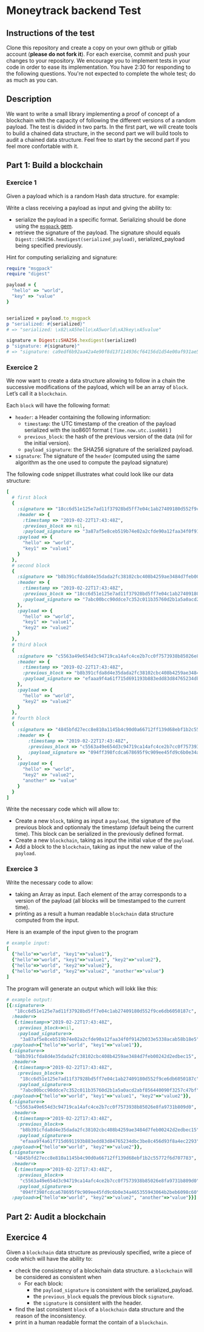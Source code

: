 # Moneytrack backend Test

## Instructions of the test
Clone this repository and create a copy on your own github or gitlab account (<b>please do not fork it</b>).
For each exercise, commit and push your changes to your repository.
We encourage you to implement tests in your code in order to ease its implementation.
You have 2:30 for responding to the following questions. You're not expected to complete the whole test; do as much as you can.

## Description

We want to write a small library implementing a proof of concept of a blockchain with the capacity of following the  different versions of a random payload.
The test is divided in two parts. In the first part, we will create tools to build a chained data structure, in the second part we will build tools to audit a chained data structure. 
Feel free to start by the second part if you feel more confortable with it.

## Part 1: Build a blockchain
 
### Exercice 1
Given a payload which is a random Hash data structure. for example:

Write a class receiving a payload as input and giving the ability to:
  - serialize the payload in a specific format. Serializing should be done using the [`msgpack` gem](https://github.com/msgpack/msgpack-ruby).
  - retrieve the signature of the payload. The signature should equals `Digest::SHA256.hexdigest(serialized_payload)`, serialized_payload being specified previously.

Hint for computing serializing and signature:

```ruby
require "msgpack"
require "digest"

payload = {
  "hello" => "world",
  "key" => "value"
}


serialized = payload.to_msgpack
p "serialized: #{serialized}"
# => "serialized: \x82\xA5hello\xA5world\xA3key\xA5value"

signature = Digest::SHA256.hexdigest(serialized)
p "signature: #{signature}" 
# => "signature: ca9edf6b92aa42a4e90f8d13f114936cf64156d1d54e00af931ae5e7a24cae28"

```


### Exercice 2
We now want to create a data structure allowing to follow in a chain the successive modifications of the payload, which will be an array of `block`. Let’s call it a `blockchain`.

Each `block` will have the following format:
 - `header`: a Header containing the following information:
    - `timestamp`: the UTC timestamp of the creation of the payload serialized with the iso8601 format ( `Time.now.utc.iso8601` )
    - `previous_block`: the hash of the previous version of the data (nil for the initial version).
    - `payload_signature`: the SHA256 signature of the serialized payload.
- `signature`: The signature of the `header` (computed using the same algorithm as the one used to compute the payload signature)


The following code snippet illustrates what could look like our data structure:
 
```ruby
[
  # first block
  {
    :signature => "18cc6d51e125e7ad11f37928bd5ff7e04c1ab27409180d552f9ce6db6050187c",
    :header => {
      :timestamp => "2019-02-22T17:43:48Z",
      :previous_block => nil,
      :payload_signature => "3a87af5e8ceb519b74e02a2cfde90a12faa34f0f9142b033e5338acab58b18e5"},
    :payload => {
      "hello" => "world",
      "key1" => "value1"
    }
  },
  # second block
  {
    :signature => "b8b391cfda8d4e35dada2fc38102cbc408b4259ae3484d7feb00242d2edbec15",
    :header => {
      :timestamp => "2019-02-22T17:43:48Z",
      :previous_block => "18cc6d51e125e7ad11f37928bd5ff7e04c1ab27409180d552f9ce6db6050187c",
      :payload_signature => "7abc00bcc90ddce7c352c011b35760d2b1a5a0acd2abf856440090f3257c47bf"
    },
    :payload => {
      "hello" => "world",
      "key1" => "value1",
      "key2" => "value2"
    }
  },
  # third block
  {
    :signature => "c5563a49e654d3c94719ca14afc4ce2b7cc0f7573938b85026e8fa9731b809d0",
    :header => {
      :timestamp => "2019-02-22T17:43:48Z",
      :previous_block => "b8b391cfda8d4e35dada2fc38102cbc408b4259ae3484d7feb00242d2edbec15",
      :payload_signature => "efaaa9f4a61f715d691193b883edd83d84765234dbc3be8c456d93f8a4ec2293"
    },
    :payload => {
      "hello" => "world",
      "key2" => "value2"
    }
  },
  # fourth block
  {
    :signature => "4845bfd27ecc8e810a1145b4c90d0a66712ff139d68ebf1b2c55772f6d707783",
    :header => {
        :timestamp => "2019-02-22T17:43:48Z",
        :previous_block => "c5563a49e654d3c94719ca14afc4ce2b7cc0f7573938b85026e8fa9731b809d0",
        :payload_signature => "094ff398fcdca678695f9c909ee45fd9c6b0e34a465355943064b2beb6098c60"
    },
    :payload => {
      "hello" => "world",
      "key2" => "value2",
      "another" => "value"
    }
  }
]
```

Write the necessary code which will allow to:
- Create a new `block`, taking as input a `payload`, the signature of the previous block and optionnaly the timestamp (default being the current time). This block can be serialized in the previously defined format.
- Create a new `blockchain`, taking as input the initial value of the `payload`.
- Add a block to the `blockchain`, taking as input the new value of the `payload`.

### Exercice 3

Write the necessary code to allow:
  - taking an Array as input. Each element of the array corresponds to a version of the payload (all blocks will be timestamped to the current time).
  - printing as a result a human readable `blockchain` data structure computed from the input.

Here is an example of the input given to the program
```ruby
# example input:
[
  {"hello"=>"world", "key1"=>"value1"},
  {"hello"=>"world", "key1"=>"value1", "key2"=>"value2"},
  {"hello"=>"world", "key2"=>"value2"},
  {"hello"=>"world", "key2"=>"value2", "another"=>"value"}
]
 ``` 

The program will generate an output which will lokk like this:
```ruby
# example output:
[{:signature=>
   "18cc6d51e125e7ad11f37928bd5ff7e04c1ab27409180d552f9ce6db6050187c",
  :header=>
   {:timestamp=>"2019-02-22T17:43:48Z",
    :previous_block=>nil,
    :payload_signature=>
     "3a87af5e8ceb519b74e02a2cfde90a12faa34f0f9142b033e5338acab58b18e5"},
  :payload=>{"hello"=>"world", "key1"=>"value1"}},
 {:signature=>
   "b8b391cfda8d4e35dada2fc38102cbc408b4259ae3484d7feb00242d2edbec15",
  :header=>
   {:timestamp=>"2019-02-22T17:43:48Z",
    :previous_block=>
     "18cc6d51e125e7ad11f37928bd5ff7e04c1ab27409180d552f9ce6db6050187c",
    :payload_signature=>
     "7abc00bcc90ddce7c352c011b35760d2b1a5a0acd2abf856440090f3257c47bf"},
  :payload=>{"hello"=>"world", "key1"=>"value1", "key2"=>"value2"}},
 {:signature=>
   "c5563a49e654d3c94719ca14afc4ce2b7cc0f7573938b85026e8fa9731b809d0",
  :header=>
   {:timestamp=>"2019-02-22T17:43:48Z",
    :previous_block=>
     "b8b391cfda8d4e35dada2fc38102cbc408b4259ae3484d7feb00242d2edbec15",
    :payload_signature=>
     "efaaa9f4a61f715d691193b883edd83d84765234dbc3be8c456d93f8a4ec2293"},
  :payload=>{"hello"=>"world", "key2"=>"value2"}},
 {:signature=>
   "4845bfd27ecc8e810a1145b4c90d0a66712ff139d68ebf1b2c55772f6d707783",
  :header=>
   {:timestamp=>"2019-02-22T17:43:48Z",
    :previous_block=>
     "c5563a49e654d3c94719ca14afc4ce2b7cc0f7573938b85026e8fa9731b809d0",
    :payload_signature=>
     "094ff398fcdca678695f9c909ee45fd9c6b0e34a465355943064b2beb6098c60"},
  :payload=>{"hello"=>"world", "key2"=>"value2", "another"=>"value"}}]
  ``` 
 
## Part 2: Audit a blockchain
 
## Exercice 4

Given a `blockchain` data structure as previously specified, write a piece of code which will have the ability to:
- check the consistency of a blockchain data structure. a `blockchain` will be considered as consistent when 
    - For each block:
        - the `payload_signature` is consistent with the serialized_payload.
        - the `previous_block` equals the previous block `signature`.
        - the `signature` is consistent with the header.
- find the last consistent `block` of a `blockchain` data structure and the reason of the inconsistency.
- print in a human readable format the contain of a `blockchain`.